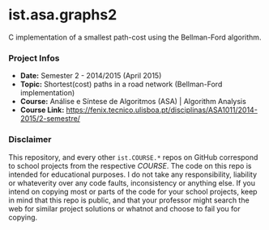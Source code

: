 # ist.asa.graphs2
C implementation of a smallest path-cost using the Bellman-Ford algorithm.

### Project Infos
* **Date:** Semester 2 - 2014/2015 (April 2015)
* **Topic:** Shortest(cost) paths in a road network (Bellman-Ford implementation)
* **Course:** Análise e Síntese de Algoritmos (ASA) | Algorithm Analysis
* **Course Link:** https://fenix.tecnico.ulisboa.pt/disciplinas/ASA1011/2014-2015/2-semestre/


### Disclaimer
This repository, and every other `ist.COURSE.*` repos on GitHub correspond to school projects from the respective *COURSE*. The code on this repo is intended for educational purposes. I do not take any responsibility, liability or whateverity over any code faults, inconsistency or anything else. If you intend on copying most or parts of the code for your school projects, keep in mind that this repo is public, and that your professor might search the web for similar project solutions or whatnot and choose to fail you for copying.
